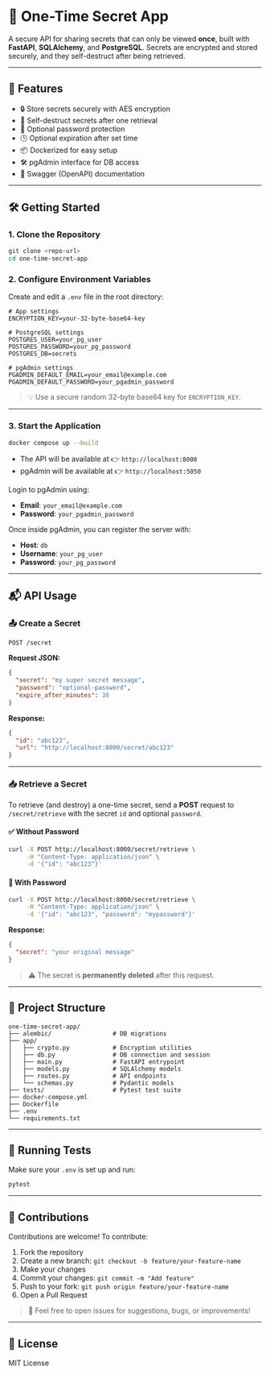 
# 🔐 One-Time Secret App

A secure API for sharing secrets that can only be viewed **once**, built with **FastAPI**, **SQLAlchemy**, and **PostgreSQL**. Secrets are encrypted and stored securely, and they self-destruct after being retrieved.

---

## 🚀 Features

- 🔒 Store secrets securely with AES encryption
- 🧨 Self-destruct secrets after one retrieval
- 🔐 Optional password protection
- 🕒 Optional expiration after set time
- 📦 Dockerized for easy setup
- 🛠️ pgAdmin interface for DB access
- 📄 Swagger (OpenAPI) documentation

---

## 🛠️ Getting Started

### 1. Clone the Repository

```bash
git clone <repo-url>
cd one-time-secret-app
```

### 2. Configure Environment Variables

Create and edit a `.env` file in the root directory:

```env
# App settings
ENCRYPTION_KEY=your-32-byte-base64-key

# PostgreSQL settings
POSTGRES_USER=your_pg_user
POSTGRES_PASSWORD=your_pg_password
POSTGRES_DB=secrets

# pgAdmin settings
PGADMIN_DEFAULT_EMAIL=your_email@example.com
PGADMIN_DEFAULT_PASSWORD=your_pgadmin_password
```

> 💡 Use a secure random 32-byte base64 key for `ENCRYPTION_KEY`.

---

### 3. Start the Application

```bash
docker compose up --build
```

- The API will be available at 👉 `http://localhost:8000`
- pgAdmin will be available at 👉 `http://localhost:5050`

Login to pgAdmin using:
- **Email**: `your_email@example.com`
- **Password**: `your_pgadmin_password`

Once inside pgAdmin, you can register the server with:
- **Host**: `db`
- **Username**: `your_pg_user`
- **Password**: `your_pg_password`

---

## 📬 API Usage

### 📤 Create a Secret

```http
POST /secret
```

**Request JSON:**

```json
{
  "secret": "my super secret message",
  "password": "optional-password",
  "expire_after_minutes": 30
}
```

**Response:**

```json
{
  "id": "abc123",
  "url": "http://localhost:8000/secret/abc123"
}
```

---

### 📥 Retrieve a Secret

To retrieve (and destroy) a one-time secret, send a **POST** request to `/secret/retrieve` with the secret `id` and optional `password`.

#### ✅ Without Password

```bash
curl -X POST http://localhost:8000/secret/retrieve \
     -H "Content-Type: application/json" \
     -d '{"id": "abc123"}'
```

#### 🔐 With Password

```bash
curl -X POST http://localhost:8000/secret/retrieve \
     -H "Content-Type: application/json" \
     -d '{"id": "abc123", "password": "mypassword"}'
```

**Response:**

```json
{
  "secret": "your original message"
}
```

> ⚠️ The secret is **permanently deleted** after this request.

---

## 📁 Project Structure

```
one-time-secret-app/
├── alembic/                 # DB migrations
├── app/
│   ├── crypto.py            # Encryption utilities
│   ├── db.py                # DB connection and session
│   ├── main.py              # FastAPI entrypoint
│   ├── models.py            # SQLAlchemy models
│   ├── routes.py            # API endpoints
│   └── schemas.py           # Pydantic models
├── tests/                   # Pytest test suite
├── docker-compose.yml
├── Dockerfile
├── .env
└── requirements.txt
```

---

## 🧪 Running Tests

Make sure your `.env` is set up and run:

```bash
pytest
```

---

## 📣 Contributions

Contributions are welcome! To contribute:

1. Fork the repository
2. Create a new branch: `git checkout -b feature/your-feature-name`
3. Make your changes
4. Commit your changes: `git commit -m "Add feature"`
5. Push to your fork: `git push origin feature/your-feature-name`
6. Open a Pull Request

> 🙌 Feel free to open issues for suggestions, bugs, or improvements!

---

## 📜 License

MIT License
